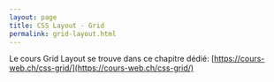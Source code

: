 ```yaml
---
layout: page
title: CSS Layout - Grid
permalink: grid-layout.html
---
```


Le cours Grid Layout se trouve dans ce chapitre dédié: [https://cours-web.ch/css-grid/](https://cours-web.ch/css-grid/)
